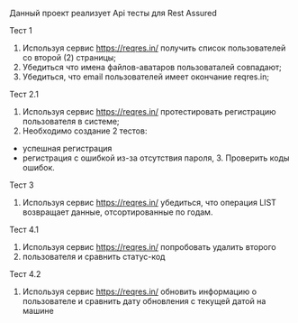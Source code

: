 Данный проект реализует Арі тесты для Rest Assured

Тест 1
1. Используя сервис https://reqres.in/ получить список пользователей со второй
(2) страницы;
2. Убедиться что имена файлов-аватаров пользоваталей совпадают;
3. Убедиться, что email пользователей имеет окончание reqres.in;


Тест 2.1
1. Используя сервис https://reqres.in/ протестировать регистрацию пользователя в системе;
2. Необходимо создание 2 тестов:
- успешная регистрация
- регистрация с ошибкой из-за отсутствия пароля, 3. Проверить коды ошибок.

Тест 3
1. Используя сервис https://reqres.in/ убедиться, что операция LIST<RESOURCE>
возвращает данные, отсортированные по годам.

Тест 4.1
1. Используя сервис https://reqres.in/ попробовать удалить второго 
2. пользователя и сравнить статус-код

Тест 4.2
1. Используя сервис https://reqres.in/ обновить информацию о пользователе и сравнить дату обновления с текущей датой на машине